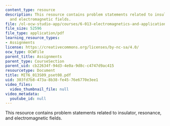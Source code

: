 ```yaml
---
content_type: resource
description: This resource contains problem statements related to insulator, resonance,
  and electromagnetic fields.
file: /ol-ocw-studio-app/courses/6-013-electromagnetics-and-applications-spring-2009/303fd7b8473a8b38fe4576e6770e3ee1_MIT6_013S09_pset08.pdf
file_size: 52596
file_type: application/pdf
learning_resource_types:
- Assignments
license: https://creativecommons.org/licenses/by-nc-sa/4.0/
ocw_type: OCWFile
parent_title: Assignments
parent_type: CourseSection
parent_uid: cb22634f-94d3-4e0a-9d8c-c4747d9ac415
resourcetype: Document
title: MIT6_013S09_pset08.pdf
uid: 303fd7b8-473a-8b38-fe45-76e6770e3ee1
video_files:
  video_thumbnail_file: null
video_metadata:
  youtube_id: null
---
```

This resource contains problem statements related to insulator, resonance, and electromagnetic fields.